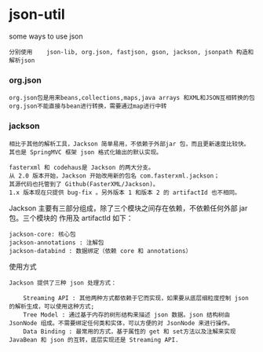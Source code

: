 # json-util
some ways to use json


	分别使用	json-lib, org.json, fastjson, gson, jackson, jsonpath 构造和解析json

###	org.json

	org.json包是用来beans,collections,maps,java arrays 和XML和JSON互相转换的包
	org.json不能直接与bean进行转换，需要通过map进行中转
	
###	jackson

	相比于其他的解析工具，Jackson 简单易用，不依赖于外部jar 包，而且更新速度比较快。
	其也是 SpringMVC 框架 json 格式化输出的默认实现。
	
	fasterxml 和 codehaus是 Jackson 的两大分支。
	从 2.0 版本开始，Jackson 开始改用新的包名 com.fasterxml.jackson；
	其源代码也托管到了 Github(FasterXML/Jackson)。
	1.x 版本现在只提供 bug-fix 。另外版本 1 和版本 2 的 artifactId 也不相同。

Jackson 主要有三部分组成，除了三个模块之间存在依赖，不依赖任何外部 jar 包。三个模块的 作用及 artifactId 如下：

    jackson-core: 核心包
    jackson-annotations : 注解包
    jackson-databind : 数据绑定（依赖 core 和 annotations）

使用方式

    Jackson 提供了三种 json 处理方式：

        Streaming API : 其他两种方式都依赖于它而实现，如果要从底层细粒度控制 json 的解析生成，可以使用这种方式;
        Tree Model : 通过基于内存的树形结构来描述 json 数据。json 结构树由 JsonNode 组成。不需要绑定任何类和实体，可以方便的对 JsonNode 来进行操作。
        Data Binding : 最常用的方式，基于属性的 get 和 set方法以及注解来实现 JavaBean 和 json 的互转，底层实现还是 Streaming API.